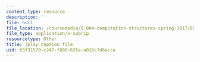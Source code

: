 ```yaml
---
content_type: resource
description: ''
file: null
file_location: /coursemedia/6-004-computation-structures-spring-2017/65f31570c247f800635ea016c7d6acca_4fTOrb1yBFU.srt
file_type: application/x-subrip
resourcetype: Other
title: 3play caption file
uid: 65f31570-c247-f800-635e-a016c7d6acca
---
```

